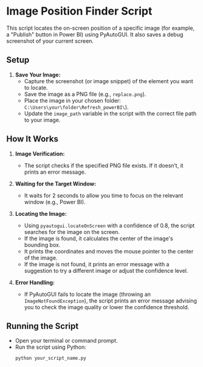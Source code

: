 # Image Position Finder Script

This script locates the on-screen position of a specific image (for example, a "Publish" button in Power BI) using PyAutoGUI. It also saves a debug screenshot of your current screen.

## Setup

1. **Save Your Image:**
   - Capture the screenshot (or image snippet) of the element you want to locate.
   - Save the image as a PNG file (e.g., `replace.png`).
   - Place the image in your chosen folder:  
     `C:\Users\your\folder\Refresh_powerBI\`).
   - Update the `image_path` variable in the script with the correct file path to your image.

## How It Works

1. **Image Verification:**
   - The script checks if the specified PNG file exists. If it doesn’t, it prints an error message.

2. **Waiting for the Target Window:**
   - It waits for 2 seconds to allow you time to focus on the relevant window (e.g., Power BI).

3. **Locating the Image:**
   - Using `pyautogui.locateOnScreen` with a confidence of 0.8, the script searches for the image on the screen.
   - If the image is found, it calculates the center of the image's bounding box.
   - It prints the coordinates and moves the mouse pointer to the center of the image.
   - If the image is not found, it prints an error message with a suggestion to try a different image or adjust the confidence level.

4. **Error Handling:**
   - If PyAutoGUI fails to locate the image (throwing an `ImageNotFoundException`), the script prints an error message advising you to check the image quality or lower the confidence threshold.

## Running the Script

- Open your terminal or command prompt.
- Run the script using Python:
  ```bash
  python your_script_name.py
